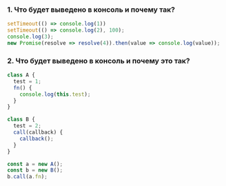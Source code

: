 ### 1. Что будет выведено в консоль и почему так?

```js
setTimeout(() => console.log(1))
setTimeout(() => console.log(2), 100);
console.log(3);
new Promise(resolve => resolve(4)).then(value => console.log(value));
```

### 2. Что будет выведено в консоль и почему это так?
```js
class A {
  test = 1;
  fn() {
    console.log(this.test);
  }
}

class B {
  test = 2;
  call(callback) {
    callback();
  }
}

const a = new A();
const b = new B();
b.call(a.fn);
```
